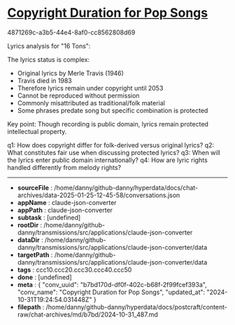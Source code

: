 # [Copyright Duration for Pop Songs](https://claude.ai/chat/b7bd170d-df0f-402c-b68f-2f99fcef393a)

4871269c-a3b5-44e4-8af0-cc8562808d69

 Lyrics analysis for "16 Tons":

The lyrics status is complex:
- Original lyrics by Merle Travis (1946)
- Travis died in 1983
- Therefore lyrics remain under copyright until 2053
- Cannot be reproduced without permission
- Commonly misattributed as traditional/folk material
- Some phrases predate song but specific combination is protected

Key point: Though recording is public domain, lyrics remain protected intellectual property.

q1: How does copyright differ for folk-derived versus original lyrics?
q2: What constitutes fair use when discussing protected lyrics?
q3: When will the lyrics enter public domain internationally?
q4: How are lyric rights handled differently from melody rights?

---

* **sourceFile** : /home/danny/github-danny/hyperdata/docs/chat-archives/data-2025-01-25-12-45-58/conversations.json
* **appName** : claude-json-converter
* **appPath** : claude-json-converter
* **subtask** : [undefined]
* **rootDir** : /home/danny/github-danny/transmissions/src/applications/claude-json-converter
* **dataDir** : /home/danny/github-danny/transmissions/src/applications/claude-json-converter/data
* **targetPath** : /home/danny/github-danny/transmissions/src/applications/claude-json-converter/data
* **tags** : ccc10.ccc20.ccc30.ccc40.ccc50
* **done** : [undefined]
* **meta** : {
  "conv_uuid": "b7bd170d-df0f-402c-b68f-2f99fcef393a",
  "conv_name": "Copyright Duration for Pop Songs",
  "updated_at": "2024-10-31T19:24:54.031448Z"
}
* **filepath** : /home/danny/github-danny/hyperdata/docs/postcraft/content-raw/chat-archives/md/b7bd/2024-10-31_487.md